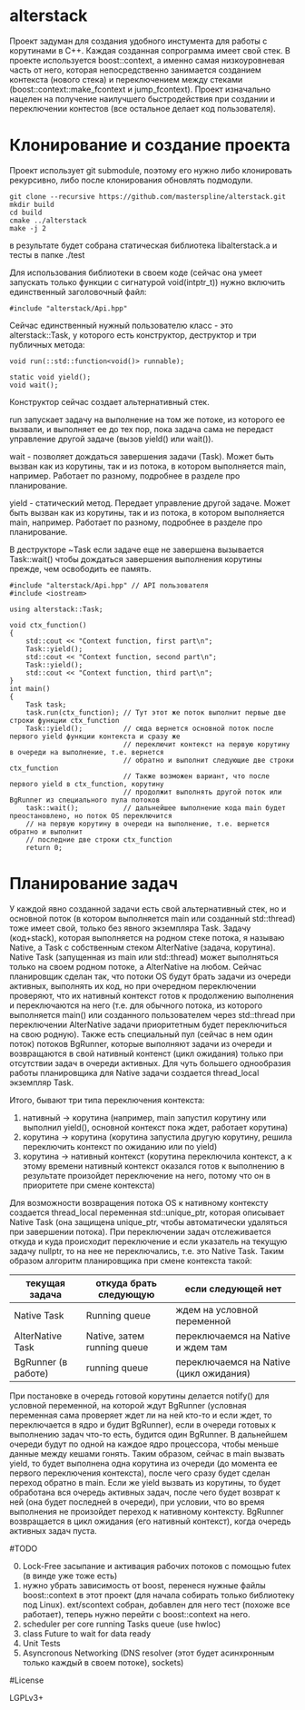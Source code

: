 # alterstack

Проект задуман для создания удобного инстумента для работы с корутинами в C++. Каждая созданная сопрограмма имеет свой стек. В проекте используется boost::context, а именно самая низкоуровневая часть от него, которая непосредственно занимается созданием контекста (нового стека) и переключением между стеками (boost::context::make_fcontext и jump_fcontext). Проект изначально нацелен на получение наилучшего быстродействия при создании и переключении контестов (все остальное делает код пользователя).

# Клонирование и создание проекта
Проект использует git submodule, поэтому его нужно либо клонировать рекурсивно, либо после клонирования обновлять подмодули.
```
git clone --recursive https://github.com/masterspline/alterstack.git 
mkdir build
cd build
cmake ../alterstack
make -j 2
```
в результате будет собрана статическая библиотека libalterstack.a и тесты в папке ./test

Для использования библиотеки в своем коде (сейчас она умеет запускать только функции с сигнатурой void(intptr_t)) нужно включить единственный заголовочный файл:
```
#include "alterstack/Api.hpp"
```
Сейчас единственный нужный пользователю класс - это alterstack::Task, у которого есть конструктор, деструктор и три публичных метода:
```
void run(::std::function<void()> runnable);

static void yield();
void wait();
```
Конструктор сейчас создает альтернативный стек. 

run запускает задачу на выполнение на том же потоке, из которого ее вызвали, и выполняет ее до тех пор, пока задача сама не передаст управление другой задаче (вызов yield() или wait()).

wait - позволяет дождаться завершения задачи (Task). Может быть вызван как из корутины, так и из потока, в котором выполняется main, например. Работает по разному, подробнее в разделе про планирование.

yield - статический метод. Передает управление другой задаче. Может быть вызван как из корутины, так и из потока, в котором выполняется main, например. Работает по разному, подробнее в разделе про планирование.

В деструкторе ~Task если задаче еще не завершена вызывается Task::wait() чтобы дождаться завершения выполнения корутины прежде, чем освободить ее память.
```
#include "alterstack/Api.hpp" // API пользователя
#include <iostream>

using alterstack::Task;

void ctx_function()
{
    std::cout << "Context function, first part\n";
    Task::yield();
    std::cout << "Context function, second part\n";
    Task::yield();
    std::cout << "Context function, third part\n";
}
int main()
{
    Task task;
    task.run(ctx_function); // Тут этот же поток выполнит первые две строки функции ctx_function
    Task::yield();          // сюда вернется основной поток после первого yield функции контекста и сразу же 
                            // переключит контекст на первую корутину в очереди на выполнение, т.е. вернется 
                            // обратно и выполнит следующие две строки ctx_function
                            // Также возможен вариант, что после первого yield в ctx_function, корутину 
                            // продолжит выполнять другой поток или BgRunner из специального пула потоков
    task::wait();           // дальнейшее выполнение кода main будет преостановлено, но поток OS переключится
    // на первую корутину в очереди на выполнение, т.е. вернется обратно и выполнит
    // последние две строки ctx_function
    return 0;
```
# Планирование задач
У каждой явно созданной задачи есть свой альтернативный стек, но и основной поток (в котором выполняется main или созданный std::thread) тоже имеет свой, только без явного экземпляра Task. Задачу (код+stack), которая выполняется на родном стеке потока, я называю Native, а Task с собственным стеком AlterNative (задача, корутина). Native Task (запущенная из main или std::thread) может выполняться только на своем родном потоке, а AlterNative на любом. Сейчас планировщик сделан так, что потоки OS будут брать задачи из очереди активных, выполнять их код, но при очередном переключении проверяют, что их нативный контекст готов к продолжению выполнения и переключаются на него (т.е. для обычного потока, из которого выполняется main() или созданного пользователем через std::thread при переключении AlterNative задачи приоритетным будет переключиться на свою родную). Также есть специальный пул (сейчас в нем один поток) потоков BgRunner, которые выполняют задачи из очереди и возвращаются в свой нативный контенст (цикл ожидания) только при отсутствии задач в очереди активных. Для чуть большего однообразия работы планировщика для Native задачи создается thread_local экземпляр Task.

Итого, бывают три типа переключения контекста:

1. нативный -> корутина (например, main запустил корутину или выполнил yield(), основной контекст пока ждет, работает корутина)
2. корутина -> корутина (корутина запустила другую корутину, решила переключить контекст по ожиданию или по yield)
3. корутина -> нативный контекст (корутина переключила контекст, а к этому времени нативный контекст оказался готов к выполнению в результате произойдет переключение на него, потому что он в приоритете при смене контекста)

Для возможности возвращения потока OS к нативному контексту создается thread_local переменная std::unique_ptr<Task>, которая описывает Native Task (она защищена unique_ptr, чтобы автоматически удаляться при завершении потока). При переключении задач отслеживается откуда и куда происходит переключение и если указатель на текущую задачу nullptr, то на нее не переключались, т.е. это Native Task. Таким образом алгоритм планировщика при смене контекста такой:

текущая задача    |откуда брать следующую | если следующей нет
------------------|-----------------------|-------------------
Native Task       |Running queue          |ждем на условной переменной
AlterNative Task  | Native, затем running queue|переключаемся на Native и ждем там
BgRunner (в работе)| running queue        |переключаемся на Native (цикл ожидания)

При постановке в очередь готовой корутины делается notify() для условной переменной, на которой ждут BgRunner (условная переменная сама проверяет ждет ли на ней кто-то и если ждет, то переключается в ядро и будит BgRunner), если в очереди готовых к выполнению задач что-то есть, будится один BgRunner. В дальнейшем очереди будут по одной на каждое ядро процессора, чтобы меньше данные между кешами гонять. Таким образом, сейчас в main вызвать yield, то будет выполнена одна корутина из очереди (до момента ее первого переключения контекста), после чего сразу будет сделан переход обратно в main. Если же yield вызвать из корутины, то будет обработана вся очередь активных задач, после чего будет возврат к ней (она будет последней в очереди), при условии, что во время выполнения не произойдет переход к нативному контексту. BgRunner возвращается в цикл ожидания (его нативный контекст), когда очередь активных задач пуста.

#TODO

0. Lock-Free засыпание и активация рабочих потоков с помощью futex (в винде уже тоже есть)
1. нужно убрать зависимость от boost, перенеся нужные файлы boost::context в этот проект
(для начала собирать только библиотеку под Linux).
ext/scontext собран, добавлен для него тест (похоже все работает),
теперь нужно перейти с boost::context на него.
1. scheduler per core running Tasks queue (use hwloc)
3. class Future to wait for data ready
4. Unit Tests
5. Asyncronous Networking (DNS resolver (этот будет асинхронным только каждый в своем потоке),
sockets)

#License

LGPLv3+

